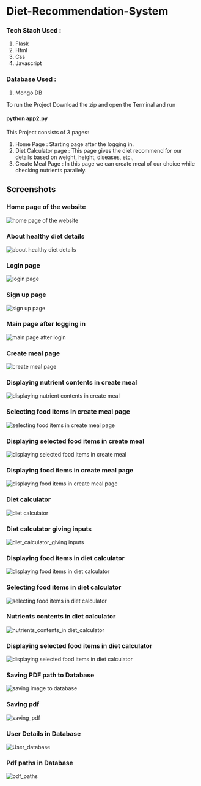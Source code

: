 # Diet-Recommendation-System

### Tech Stach Used :

1. Flask
2. Html
3. Css
4. Javascript

### Database Used :

1. Mongo DB

To run the Project Download the zip and open the Terminal and run

#### python app2.py

This Project consists of  3 pages:

1. Home Page : Starting page after the logging in.
2. Diet Calculator page : This page gives the diet recommend for our details based on weight, height, diseases, etc.,
3. Create Meal Page : In this page we can create meal of our choice while checking nutrients parallely.

## Screenshots

### Home page of the website

![home page of the website](https://github.com/aswin98855/Diet-Recommendation-System/assets/116991167/94c446bb-7add-427d-a0a1-9d141866a5e3)

### About healthy diet details

![about healthy diet details](https://github.com/aswin98855/Diet-Recommendation-System/assets/116991167/f8cc78a7-c7ac-400f-8374-b49dedacb80c)

### Login page

![login page](https://github.com/aswin98855/Diet-Recommendation-System/assets/116991167/12938d44-ca81-4062-bc1c-d4e3a40ecee4)

### Sign up page

![sign up page](https://github.com/aswin98855/Diet-Recommendation-System/assets/116991167/c1b7379e-34ec-482e-944a-24a61b0f024f)

### Main page after logging in

![main page after login](https://github.com/aswin98855/Diet-Recommendation-System/assets/116991167/78aaa426-a7d0-4cd2-a306-079b9426772c)

### Create meal page

![create meal page](https://github.com/aswin98855/Diet-Recommendation-System/assets/116991167/2184da4c-cedb-4224-95b4-dd8d239ceee8)

### Displaying nutrient contents in create meal

![displaying nutrient contents in create meal](https://github.com/aswin98855/Diet-Recommendation-System/assets/116991167/b85aca61-222f-45ab-b7b2-66b65e4e816c)

### Selecting food items in create meal page

![selecting food items in create meal page](https://github.com/aswin98855/Diet-Recommendation-System/assets/116991167/00165cc3-8805-4a8e-a2b5-ad3dafe97b0b)

### Displaying selected food items in create meal

![displaying selected food items in create meal](https://github.com/aswin98855/Diet-Recommendation-System/assets/116991167/b544b376-e6d0-44e4-84f0-deac346c1d41)

### Displaying food items in create meal page

![displaying food items in create meal page](https://github.com/aswin98855/Diet-Recommendation-System/assets/116991167/0798b4af-2f16-4fac-aee2-e571305dc974)

### Diet calculator

![diet calculator](https://github.com/aswin98855/Diet-Recommendation-System/assets/116991167/9560c94a-7971-4265-a8a3-43ecfb9f0ad6)

### Diet calculator giving inputs

![diet_calculator_giving inputs](https://github.com/aswin98855/Diet-Recommendation-System/assets/116991167/a7380922-bc8a-4b61-a7e7-858f0c77689e)

### Displaying food items in diet calculator

![displaying food items in diet calculator](https://github.com/aswin98855/Diet-Recommendation-System/assets/116991167/a25a9cb1-4bc1-491e-a345-d4c3c586a08c)

### Selecting food items in diet calculator

![selecting food items in diet calculator](https://github.com/aswin98855/Diet-Recommendation-System/assets/116991167/da4c910a-187b-4edc-9a29-2a7dcea1ef1c)

### Nutrients contents in diet calculator

![nutrients_contents_in diet_calculator](https://github.com/aswin98855/Diet-Recommendation-System/assets/116991167/74d87407-c980-4a30-87ce-97417dcc144e)

### Displaying selected food items in diet calculator

![displaying selected food items in diet calculator](https://github.com/aswin98855/Diet-Recommendation-System/assets/116991167/f75aee31-c134-4d6c-899e-5ad23e9726a1)

### Saving PDF path to Database

![saving image to database](https://github.com/aswin98855/Diet-Recommendation-System/assets/116991167/01c830a5-f879-41f5-a380-ae8c52840fab)

### Saving pdf

![saving_pdf](https://github.com/aswin98855/Diet-Recommendation-System/assets/116991167/fe39aefd-a9ab-4939-b931-f8e3620aea71)

### User Details in Database

![User_database](https://github.com/aswin98855/Diet-Recommendation-System/assets/116991167/07e77963-ad4c-46d1-820c-4d1dfec58ee2)

### Pdf paths in Database

![pdf_paths](https://github.com/aswin98855/Diet-Recommendation-System/assets/116991167/5ddaa45f-9c1d-4b07-8eb6-5f78976ad7e6)

